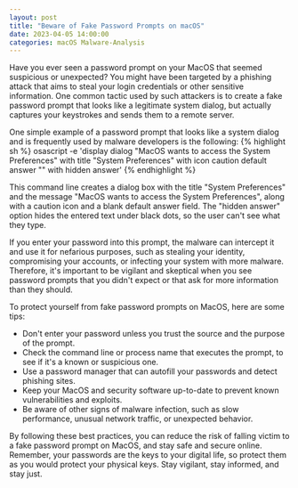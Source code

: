 ```yaml
---
layout: post
title: "Beware of Fake Password Prompts on macOS"
date: 2023-04-05 14:00:00
categories: macOS Malware-Analysis
---
```

Have you ever seen a password prompt on your MacOS that seemed suspicious or unexpected? You might have been targeted by a phishing attack that aims to steal your login credentials or other sensitive information. One common tactic used by such attackers is to create a fake password prompt that looks like a legitimate system dialog, but actually captures your keystrokes and sends them to a remote server.

One simple example of a password prompt that looks like a system dialog and is frequently used by malware developers is the following:
{% highlight sh %}
osascript -e 'display dialog "MacOS wants to access the System Preferences" with title "System Preferences" with icon caution default answer "" with hidden answer'
{% endhighlight %}

This command line creates a dialog box with the title "System Preferences" and the message "MacOS wants to access the System Preferences", along with a caution icon and a blank default answer field. The "hidden answer" option hides the entered text under black dots, so the user can't see what they type.

If you enter your password into this prompt, the malware can intercept it and use it for nefarious purposes, such as stealing your identity, compromising your accounts, or infecting your system with more malware. Therefore, it's important to be vigilant and skeptical when you see password prompts that you didn't expect or that ask for more information than they should.

To protect yourself from fake password prompts on MacOS, here are some tips:
* Don't enter your password unless you trust the source and the purpose of the prompt.
* Check the command line or process name that executes the prompt, to see if it's a known or suspicious one.
* Use a password manager that can autofill your passwords and detect phishing sites.
* Keep your MacOS and security software up-to-date to prevent known vulnerabilities and exploits.
* Be aware of other signs of malware infection, such as slow performance, unusual network traffic, or unexpected behavior.

By following these best practices, you can reduce the risk of falling victim to a fake password prompt on MacOS, and stay safe and secure online. Remember, your passwords are the keys to your digital life, so protect them as you would protect your physical keys. Stay vigilant, stay informed, and stay just.